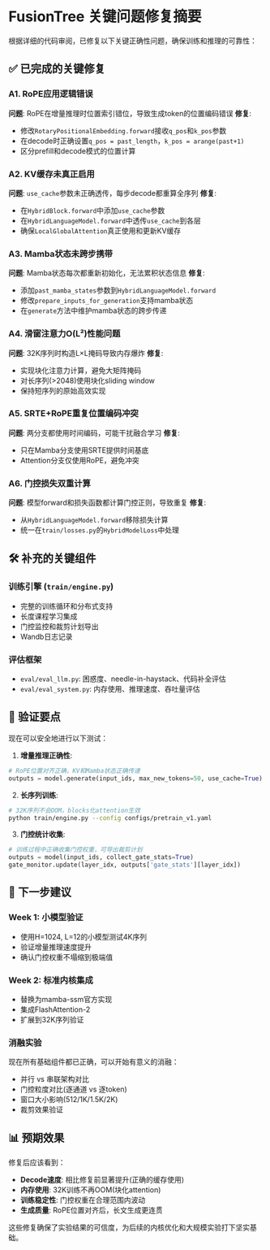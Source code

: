 # FusionTree 关键问题修复摘要

根据详细的代码审阅，已修复以下关键正确性问题，确保训练和推理的可靠性：

## ✅ 已完成的关键修复

### A1. RoPE应用逻辑错误
**问题**: RoPE在增量推理时位置索引错位，导致生成token的位置编码错误
**修复**: 
- 修改`RotaryPositionalEmbedding.forward`接收`q_pos`和`k_pos`参数
- 在decode时正确设置`q_pos = past_length`，`k_pos = arange(past+1)`
- 区分prefill和decode模式的位置计算

### A2. KV缓存未真正启用
**问题**: `use_cache`参数未正确透传，每步decode都重算全序列
**修复**:
- 在`HybridBlock.forward`中添加`use_cache`参数
- 在`HybridLanguageModel.forward`中透传`use_cache`到各层
- 确保`LocalGlobalAttention`真正使用和更新KV缓存

### A3. Mamba状态未跨步携带
**问题**: Mamba状态每次都重新初始化，无法累积状态信息
**修复**:
- 添加`past_mamba_states`参数到`HybridLanguageModel.forward`
- 修改`prepare_inputs_for_generation`支持mamba状态
- 在`generate`方法中维护mamba状态的跨步传递

### A4. 滑窗注意力O(L²)性能问题
**问题**: 32K序列时构造L×L掩码导致内存爆炸
**修复**:
- 实现块化注意力计算，避免大矩阵掩码
- 对长序列(>2048)使用块化sliding window
- 保持短序列的原始高效实现

### A5. SRTE+RoPE重复位置编码冲突
**问题**: 两分支都使用时间编码，可能干扰融合学习
**修复**:
- 只在Mamba分支使用SRTE提供时间基底
- Attention分支仅使用RoPE，避免冲突

### A6. 门控损失双重计算
**问题**: 模型forward和损失函数都计算门控正则，导致重复
**修复**:
- 从`HybridLanguageModel.forward`移除损失计算
- 统一在`train/losses.py`的`HybridModelLoss`中处理

## 🛠️ 补充的关键组件

### 训练引擎 (`train/engine.py`)
- 完整的训练循环和分布式支持
- 长度课程学习集成
- 门控监控和裁剪计划导出
- Wandb日志记录

### 评估框架
- `eval/eval_llm.py`: 困惑度、needle-in-haystack、代码补全评估
- `eval/eval_system.py`: 内存使用、推理速度、吞吐量评估

## 🧪 验证要点

现在可以安全地进行以下测试：

1. **增量推理正确性**:
```python
# RoPE位置对齐正确，KV和Mamba状态正确传递
outputs = model.generate(input_ids, max_new_tokens=50, use_cache=True)
```

2. **长序列训练**:
```bash
# 32K序列不会OOM，blocks化attention生效
python train/engine.py --config configs/pretrain_v1.yaml
```

3. **门控统计收集**:
```python
# 训练过程中正确收集门控权重，可导出裁剪计划
outputs = model(input_ids, collect_gate_stats=True)
gate_monitor.update(layer_idx, outputs['gate_stats'][layer_idx])
```

## 🚀 下一步建议

### Week 1: 小模型验证
- 使用H=1024, L=12的小模型测试4K序列
- 验证增量推理速度提升
- 确认门控权重不塌缩到极端值

### Week 2: 标准内核集成
- 替换为mamba-ssm官方实现
- 集成FlashAttention-2
- 扩展到32K序列验证

### 消融实验
现在所有基础组件都已正确，可以开始有意义的消融：
- 并行 vs 串联架构对比
- 门控粒度对比(逐通道 vs 逐token)
- 窗口大小影响(512/1K/1.5K/2K)
- 裁剪效果验证

## 📊 预期效果

修复后应该看到：
- **Decode速度**: 相比修复前显著提升(正确的缓存使用)
- **内存使用**: 32K训练不再OOM(块化attention)
- **训练稳定性**: 门控权重在合理范围内波动
- **生成质量**: RoPE位置对齐后，长文生成更连贯

这些修复确保了实验结果的可信度，为后续的内核优化和大规模实验打下坚实基础。 